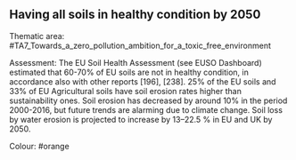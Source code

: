 ## Having all soils in healthy condition by 2050

Thematic area: #TA7_Towards_a_zero_pollution_ambition_for_a_toxic_free_environment

Assessment: The EU Soil Health Assessment (see EUSO Dashboard) estimated that 60-70% of EU soils are not in healthy condition, in accordance also with other reports [196], [238]. 25% of the EU soils and 33% of EU Agricultural soils have soil erosion rates higher than sustainability ones. Soil erosion has decreased by around 10% in the period 2000-2016, but future trends are alarming due to climate change. Soil loss by water erosion is projected to increase by 13–22.5 % in EU and UK by 2050.

Colour: #orange